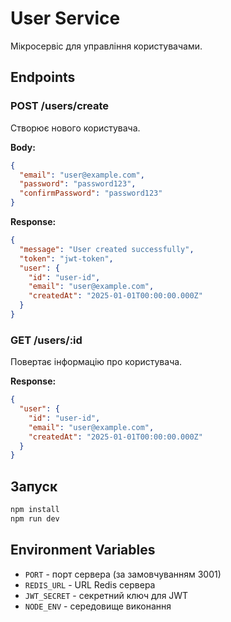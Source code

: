 # User Service

Мікросервіс для управління користувачами.

## Endpoints

### POST /users/create
Створює нового користувача.

**Body:**
```json
{
  "email": "user@example.com",
  "password": "password123",
  "confirmPassword": "password123"
}
```

**Response:**
```json
{
  "message": "User created successfully",
  "token": "jwt-token",
  "user": {
    "id": "user-id",
    "email": "user@example.com",
    "createdAt": "2025-01-01T00:00:00.000Z"
  }
}
```

### GET /users/:id
Повертає інформацію про користувача.

**Response:**
```json
{
  "user": {
    "id": "user-id",
    "email": "user@example.com",
    "createdAt": "2025-01-01T00:00:00.000Z"
  }
}
```

## Запуск

```bash
npm install
npm run dev
```

## Environment Variables

- `PORT` - порт сервера (за замовчуванням 3001)
- `REDIS_URL` - URL Redis сервера
- `JWT_SECRET` - секретний ключ для JWT
- `NODE_ENV` - середовище виконання
